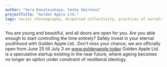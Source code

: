 ```yaml
---
author: "Vera Kavaleuskaya, Sasha Smirnova"
projectTitle: "Golden Apple Ltd."
tags: social choreography, dispersed collectivity, practices of ourselves, 8-BIT DESIRE
---
```

You are young and beautiful, and all doors are open for you. Are you able enough to start controlling the time entirely?
Safely invest in your eternal youthhood with Golden Apple Ltd.. Don’t miss your chance, we are officially open from June 25 till July 3 on www.goldenapple.today
Golden Apple Ltd. is a speculative startup existing in the near future, where ageing becomes no longer an option under constraint of neoliberal ideology.
